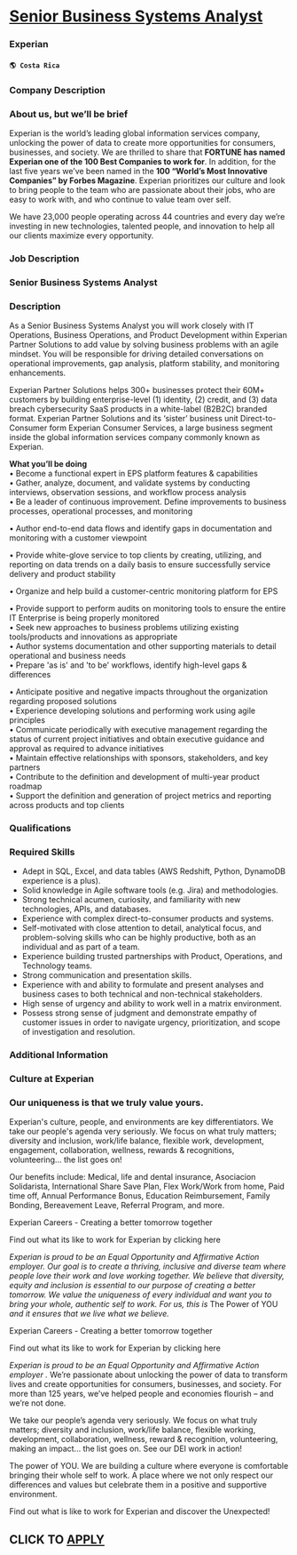 # [Senior Business Systems Analyst](https://www.remotewlb.com/apply/senior-business-systems-analyst-65321)  
### Experian  
#### `🌎 Costa Rica`  

### Company Description

### About us, but we’ll be brief

Experian is the world’s leading global information services company, unlocking the power of data to create more opportunities for consumers, businesses, and society. We are thrilled to share that **FORTUNE has named Experian one of the 100 Best Companies to work for**. In addition, for the last five years we’ve been named in the **100 “World’s Most Innovative Companies” by Forbes Magazine**. Experian prioritizes our culture and look to bring people to the team who are passionate about their jobs, who are easy to work with, and who continue to value team over self.

We have 23,000 people operating across 44 countries and every day we’re investing in new technologies, talented people, and innovation to help all our clients maximize every opportunity.

### Job Description

### Senior Business Systems Analyst

### Description

As a Senior Business Systems Analyst you will work closely with IT Operations, Business Operations, and Product Development within Experian Partner Solutions to add value by solving business problems with an agile mindset. You will be responsible for driving detailed conversations on operational improvements, gap analysis, platform stability, and monitoring enhancements.  
  
Experian Partner Solutions helps 300+ businesses protect their 60M+ customers by building enterprise-level (1) identity, (2) credit, and (3) data breach cybersecurity SaaS products in a white-label (B2B2C) branded format. Experian Partner Solutions and its ‘sister’ business unit Direct-to-Consumer form Experian Consumer Services, a large business segment inside the global information services company commonly known as Experian.  
  
 **What you’ll be doing**  
• Become a functional expert in EPS platform features & capabilities  
• Gather, analyze, document, and validate systems by conducting interviews, observation sessions, and workflow process analysis  
• Be a leader of continuous improvement. Define improvements to business processes, operational processes, and monitoring

• Author end-to-end data flows and identify gaps in documentation and monitoring with a customer viewpoint

• Provide white-glove service to top clients by creating, utilizing, and reporting on data trends on a daily basis to ensure successfully service delivery and product stability

• Organize and help build a customer-centric monitoring platform for EPS

• Provide support to perform audits on monitoring tools to ensure the entire IT Enterprise is being properly monitored  
• Seek new approaches to business problems utilizing existing tools/products and innovations as appropriate  
• Author systems documentation and other supporting materials to detail operational and business needs  
• Prepare 'as is' and 'to be' workflows, identify high-level gaps & differences

• Anticipate positive and negative impacts throughout the organization regarding proposed solutions  
• Experience developing solutions and performing work using agile principles  
• Communicate periodically with executive management regarding the status of current project initiatives and obtain executive guidance and approval as required to advance initiatives  
• Maintain effective relationships with sponsors, stakeholders, and key partners  
• Contribute to the definition and development of multi-year product roadmap  
• Support the definition and generation of project metrics and reporting across products and top clients

### Qualifications

### Required Skills

  * Adept in SQL, Excel, and data tables (AWS Redshift, Python, DynamoDB experience is a plus).
  * Solid knowledge in Agile software tools (e.g. Jira) and methodologies.
  * Strong technical acumen, curiosity, and familiarity with new technologies, APIs, and databases.
  * Experience with complex direct-to-consumer products and systems.
  * Self-motivated with close attention to detail, analytical focus, and problem-solving skills who can be highly productive, both as an individual and as part of a team.
  * Experience building trusted partnerships with Product, Operations, and Technology teams.
  * Strong communication and presentation skills.
  * Experience with and ability to formulate and present analyses and business cases to both technical and non-technical stakeholders.
  * High sense of urgency and ability to work well in a matrix environment.
  * Possess strong sense of judgment and demonstrate empathy of customer issues in order to navigate urgency, prioritization, and scope of investigation and resolution.

### Additional Information

### Culture at Experian

### Our uniqueness is that we truly value yours.

Experian's culture, people, and environments are key differentiators. We take our people's agenda very seriously. We focus on what truly matters; diversity and inclusion, work/life balance, flexible work, development, engagement, collaboration, wellness, rewards & recognitions, volunteering... the list goes on!

Our benefits include: Medical, life and dental insurance, Asociacion Solidarista, International Share Save Plan, Flex Work/Work from home, Paid time off, Annual Performance Bonus, Education Reimbursement, Family Bonding, Bereavement Leave, Referral Program, and more.

Experian Careers - Creating a better tomorrow together

Find out what its like to work for Experian by clicking here

 _Experian is proud to be an Equal Opportunity and Affirmative Action employer. Our goal is to create a thriving, inclusive and diverse team where people love their work and love working together. We believe that diversity, equity and inclusion is essential to our purpose of creating a better tomorrow. We value the uniqueness of every individual and want you to bring your whole, authentic self to work. For us, this is_ The Power of YOU _and it ensures that we live what we believe._

Experian Careers - Creating a better tomorrow together

Find out what its like to work for Experian by clicking here

 _Experian is proud to be an Equal Opportunity and Affirmative Action employer_ _._ We’re passionate about unlocking the power of data to transform lives and create opportunities for consumers, businesses, and society. For more than 125 years, we’ve helped people and economies flourish – and we’re not done.

We take our people’s agenda very seriously. We focus on what truly matters; diversity and inclusion, work/life balance, flexible working, development, collaboration, wellness, reward & recognition, volunteering, making an impact... the list goes on. See our DEI work in action!

The power of YOU. We are building a culture where everyone is comfortable bringing their whole self to work. A place where we not only respect our differences and values but celebrate them in a positive and supportive environment.

Find out what is like to work for Experian and discover the Unexpected!

  
## CLICK TO [APPLY](https://www.remotewlb.com/apply/senior-business-systems-analyst-65321)

